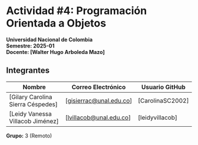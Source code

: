 # Actividad #4: Programación Orientada a Objetos  
**Universidad Nacional de Colombia**  
**Semestre: 2025-01**  
**Docente: [Walter Hugo Arboleda Mazo]**

## Integrantes

| Nombre           | Correo Electrónico         | Usuario GitHub  |
|------------------|----------------------------|-----------------|
| [Gilary Carolina Sierra Céspedes] | [gisierrac@unal.edu.co]       | [CarolinaSC2002]  |
| [Leidy Vanessa Villacob Jiménez] | [lvillacob@unal.edu.co]       | [leidyvillacob]  |

**Grupo:** 3 (Remoto)
